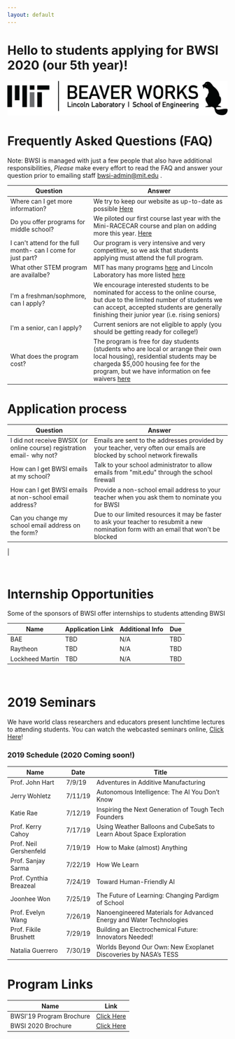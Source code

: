 ```yaml
---
layout: default
---
```

# Hello to students applying for BWSI 2020 (our 5th year)!

![BWSI](./assets/img/logo-full.png)

# Frequently Asked Questions (FAQ)

Note: BWSI is managed with just a few people that also have additional responsibilities, *Please* make every effort to read the FAQ and answer your question prior to emailing staff bwsi-admin@mit.edu .

| Question | Answer |
| ---- | ---- |
| Where can I get more information? | We try to keep our website as up-to-date as possible [Here](https://beaverworks.ll.mit.edu/CMS/bw/bwsi) |
| Do you offer programs for middle school? | We piloted our first course last year with the Mini-RACECAR course and plan on adding more this year. [Here](https://beaverworks.ll.mit.edu/CMS/bw/node/351) |
| I can't attend for the full month- can I come for just part? | Our program is very intensive and very competitive, so we ask that students applying must attend the full program. |
| What other STEM program are availalbe? | MIT has many programs [here](https://outreach.mit.edu) and Lincoln Laboratory has more listed [here](http://www.ll.mit.edu/outreach) |
| I'm a freshman/sophmore, can I apply? | We encourage interested students to be nominated for access to the online course, but due to the limited number of students we can accept, accepted students are generally finishing their junior year (i.e. rising seniors) |
| I'm a senior, can I apply? | Current seniors are not eligible to apply (you should be getting ready for college!) |
| What does the program cost? | The program is free for day students (students who are local or arrange their own local housing), residential students may be chargeda $5,000 housing fee for the program, but we have information on fee waivers [here](https://beaverworks.ll.mit.edu/CMS/bw/Summer_Program_Application#overlay-context=bwsi) |


# Application process
| Question | Answer |
| ---- | ---- |
| I did not receive BWSIX (or online course) registration email- why not? | Emails are sent to the addresses provided by your teacher, very often our emails are blocked by school network firewalls |
| How can I get BWSI emails at my school? | Talk to your school administrator to allow emails from "mit.edu" through the school firewall |
| How can I get BWSI emails at non-school email address? | Provide a non-school email address to your teacher when you ask them to nominate you for BWSI |
| Can you change my school email address on the form? | Due to our limited resources it may be faster to ask your teacher to resubmit a new nomination form with an email that won't be blocked |
|

<br/>


# Internship Opportunities

Some of the sponsors of BWSI offer internships to students attending BWSI

| Name | Application Link | Additional Info | Due |
| ---- | ---------------- | --------------- | --- |
| BAE  | TBD | N/A | TBD |
| Raytheon | TBD |  N/A | TBD |
| Lockheed Martin | TBD | N/A | TBD |

<br/>

# 2019 Seminars

We have world class researchers and educators present lunchtime lectures to attending students.  You can watch the webcasted seminars online, [Click Here](http://web.mit.edu/webcast/beaverworks/sum2019/)!

### 2019 Schedule  (2020 Coming soon!)

| Name | Date | Title |
| ---- | ---- | ----- |
| Prof. John Hart | 7/9/19 | Adventures in Additive Manufacturing |
| Jerry Wohletz | 7/11/19 | Autonomous Intelligence: The AI You Don’t Know |
| Katie Rae | 7/12/19 | Inspiring the Next Generation of Tough Tech Founders |
| Prof. Kerry Cahoy | 7/17/19 | Using Weather Balloons and CubeSats to Learn About Space Exploration |
| Prof. Neil Gershenfeld | 7/19/19 | How to Make (almost) Anything |
| Prof. Sanjay Sarma | 7/22/19 | How We Learn |
| Prof. Cynthia Breazeal | 7/24/19 | Toward Human-Friendly AI |
| Joonhee Won | 7/25/19 | The Future of Learning: Changing Pardigm of School |
| Prof. Evelyn Wang | 7/26/19 | Nanoengineered Materials for Advanced Energy and Water Technologies |
| Prof. Fikile Brushett | 7/29/19 | Building an Electrochemical Future: Innovators Needed! |
| Natalia Guerrero | 7/30/19 | Worlds Beyond Our Own: New Exoplanet Discoveries by NASA’s TESS |

# Program Links

| Name | Link |
| ---- | ---- |
| BWSI'19 Program Brochure | [Click Here](https://drive.google.com/file/d/1f6MtWChhFetyJVoSkKW4KYEGOP3-rO66/view?usp=sharing) |
| BWSI 2020 Brochure | [Click Here](https://drive.google.com/open?id=1DpJqwPsMZmlXzQ4zOXvnR2UlOJPyoP18)

<br/>


